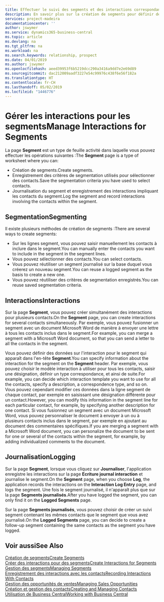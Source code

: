 ```yaml
---
title: Effectuer le suivi des segments et des interactions correspondantes| Microsoft Docs
description: En savoir plus sur la création de segments pour définir des groupes de contacts et spécifier des interactions pour des segments.
services: project-madeira
documentationcenter: ''
author: jswymer
ms.service: dynamics365-business-central
ms.topic: article
ms.devlang: na
ms.tgt_pltfrm: na
ms.workload: na
ms.search.keywords: relationship, prospect
ms.date: 04/01/2019
ms.author: jswymer
ms.openlocfilehash: aeed39953f6b5219dcc290a3416a9dd7e2e69d89
ms.sourcegitcommit: dac212009aadf3227e54c99976c438f6e56f182a
ms.translationtype: HT
ms.contentlocale: fr-CH
ms.lasthandoff: 05/02/2019
ms.locfileid: "1446776"
---
```

# <a name="manage-interactions-for-segments"></a><span data-ttu-id="9d185-103">Gérer les interactions pour les segments</span><span class="sxs-lookup"><span data-stu-id="9d185-103">Manage Interactions for Segments</span></span>
<span data-ttu-id="9d185-104">La page **Segment** est un type de feuille activité dans laquelle vous pouvez effectuer les opérations suivantes :</span><span class="sxs-lookup"><span data-stu-id="9d185-104">The **Segment** page is a type of worksheet where you can:</span></span>

* <span data-ttu-id="9d185-105">Création de segments.</span><span class="sxs-lookup"><span data-stu-id="9d185-105">Create segments.</span></span>
* <span data-ttu-id="9d185-106">Enregistrement des critères de segmentation utilisés pour sélectionner des contacts.</span><span class="sxs-lookup"><span data-stu-id="9d185-106">Save the segmentation criteria you have used to select contacts.</span></span>
* <span data-ttu-id="9d185-107">Journalisation du segment et enregistrement des interactions impliquant les contacts du segment.</span><span class="sxs-lookup"><span data-stu-id="9d185-107">Log the segment and record interactions involving the contacts within the segment.</span></span>

## <a name="segmenting"></a><span data-ttu-id="9d185-108">Segmentation</span><span class="sxs-lookup"><span data-stu-id="9d185-108">Segmenting</span></span>
<span data-ttu-id="9d185-109">Il existe plusieurs méthodes de création de segments :</span><span class="sxs-lookup"><span data-stu-id="9d185-109">There are several ways to create segments:</span></span>

* <span data-ttu-id="9d185-110">Sur les lignes segment, vous pouvez saisir manuellement les contacts à inclure dans le segment.</span><span class="sxs-lookup"><span data-stu-id="9d185-110">You can manually enter the contacts you want to include in the segment in the segment lines.</span></span>
* <span data-ttu-id="9d185-111">Vous pouvez sélectionner des contacts.</span><span class="sxs-lookup"><span data-stu-id="9d185-111">You can select contacts.</span></span>
* <span data-ttu-id="9d185-112">Vous pouvez réutiliser un segment journalisé sur la base duquel vous créerez un nouveau segment.</span><span class="sxs-lookup"><span data-stu-id="9d185-112">You can reuse a logged segment as the basis to create a new one.</span></span>
* <span data-ttu-id="9d185-113">Vous pouvez réutiliser des critères de segmentation enregistrés.</span><span class="sxs-lookup"><span data-stu-id="9d185-113">You can reuse saved segmentation criteria.</span></span>

## <a name="interactions"></a><span data-ttu-id="9d185-114">Interactions</span><span class="sxs-lookup"><span data-stu-id="9d185-114">Interactions</span></span>
<span data-ttu-id="9d185-115">Sur la page **Segment**, vous pouvez créer simultanément des interactions pour plusieurs contacts.</span><span class="sxs-lookup"><span data-stu-id="9d185-115">On the **Segment** page, you can create interactions for several contacts simultaneously.</span></span> <span data-ttu-id="9d185-116">Par exemple, vous pouvez fusionner un segment avec un document Microsoft Word de manière à envoyer une lettre à tous les contacts inclus dans le segment.</span><span class="sxs-lookup"><span data-stu-id="9d185-116">For example, you can merge a segment with a Microsoft Word document, so that you can send a letter to all the contacts in the segment.</span></span>

<span data-ttu-id="9d185-117">Vous pouvez définir des données sur l'interaction pour le segment qui apparaît dans l'en-tête **Segment**.</span><span class="sxs-lookup"><span data-stu-id="9d185-117">You can specify information about the interaction for the segment on the **Segment** header.</span></span> <span data-ttu-id="9d185-118">Par exemple, vous pouvez choisir le modèle interaction à utiliser pour tous les contacts, saisir une désignation, définir un type correspondance, et ainsi de suite.</span><span class="sxs-lookup"><span data-stu-id="9d185-118">For example, you can decide which interaction template you want to use for all the contacts, specify a description, a correspondence type, and so on.</span></span> <span data-ttu-id="9d185-119">Vous pouvez cependant modifier ces données dans la ligne segment de chaque contact, par exemple en saisissant une désignation différente pour un contact.</span><span class="sxs-lookup"><span data-stu-id="9d185-119">However, you can modify this information in the segment line for each particular contact, for example, by specifying another description for one contact.</span></span> <span data-ttu-id="9d185-120">Si vous fusionnez un segment avec un document Microsoft Word, vous pouvez personnaliser le document à envoyer à un ou à plusieurs contacts inclus dans le segment, par exemple en ajoutant au document des commentaires spécifiques.</span><span class="sxs-lookup"><span data-stu-id="9d185-120">If you are merging a segment with a Microsoft Word document, you can personalize the document to be sent for one or several of the contacts within the segment, for example, by adding individualized comments to the document.</span></span>

## <a name="logging"></a><span data-ttu-id="9d185-121">Journalisation</span><span class="sxs-lookup"><span data-stu-id="9d185-121">Logging</span></span>
<span data-ttu-id="9d185-122">Sur la page **Segment**, lorsque vous cliquez sur **Journaliser**, l'application enregistre les interactions sur la page **Ecriture journal interaction** et journalise le segment.</span><span class="sxs-lookup"><span data-stu-id="9d185-122">On the **Segment** page, when you choose **Log**, the application records the interactions on the **Interaction Log Entry** page, and logs the segment.</span></span> <span data-ttu-id="9d185-123">Une fois le segment journalisé, il n'apparaît plus que sur la page **Segments journalisés**.</span><span class="sxs-lookup"><span data-stu-id="9d185-123">After you have logged the segment, you can only find it on the **Logged Segments** page.</span></span>

<span data-ttu-id="9d185-124">Sur la page **Segments journalisés**, vous pouvez choisir de créer un suivi segment contenant les mêmes contacts que le segment que vous avez journalisé.</span><span class="sxs-lookup"><span data-stu-id="9d185-124">On the **Logged Segments** page, you can decide to create a follow-up segment containing the same contacts as the segment you have logged.</span></span>

## <a name="see-also"></a><span data-ttu-id="9d185-125">Voir aussi</span><span class="sxs-lookup"><span data-stu-id="9d185-125">See Also</span></span>
[<span data-ttu-id="9d185-126">Création de segments</span><span class="sxs-lookup"><span data-stu-id="9d185-126">Create Segments</span></span>](marketing-how-create-segment.md)  
[<span data-ttu-id="9d185-127">Créer des interactions pour des segments</span><span class="sxs-lookup"><span data-stu-id="9d185-127">Create Interactions for Segments</span></span>](marketing-how-create-interactions.md)  
[<span data-ttu-id="9d185-128">Gestion des segments</span><span class="sxs-lookup"><span data-stu-id="9d185-128">Managing Segments</span></span>](marketing-segments.md)  
[<span data-ttu-id="9d185-129">Enregistrement des interactions avec les contacts</span><span class="sxs-lookup"><span data-stu-id="9d185-129">Recording Interactions With Contacts</span></span>](marketing-interactions.md)  
[<span data-ttu-id="9d185-130">Gestion des opportunités de ventes</span><span class="sxs-lookup"><span data-stu-id="9d185-130">Managing Sales Opportunities</span></span>](marketing-manage-sales-opportunities.md)  
[<span data-ttu-id="9d185-131">Création et gestion des contacts</span><span class="sxs-lookup"><span data-stu-id="9d185-131">Creating and Managing Contacts</span></span>](marketing-contacts.md)  
[<span data-ttu-id="9d185-132">Utilisation de Business Central</span><span class="sxs-lookup"><span data-stu-id="9d185-132">Working with Business Central</span></span>](ui-work-product.md)
